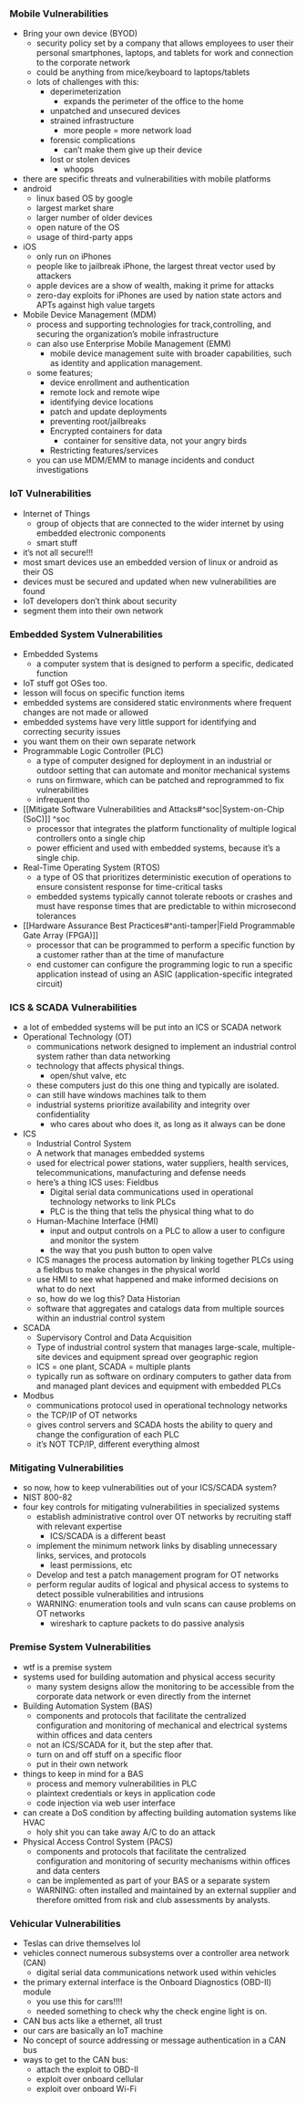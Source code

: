 ### Mobile Vulnerabilities
- Bring your own device (BYOD)
	- security policy set by a company that allows employees to user their personal smartphones, laptops, and tablets for work and connection to the corporate network
	- could be anything from mice/keyboard to laptops/tablets
	- lots of challenges with this:
		- deperimeterization
			- expands the perimeter of the office to the home
		- unpatched and unsecured devices
		- strained infrastructure
			- more people = more network load
		- forensic complications
			- can’t make them give up their device
		- lost or stolen devices
			- whoops
- there are specific threats and vulnerabilities with mobile platforms
- android
	- linux based OS by google
	- largest market share
	- larger number of older devices
	- open nature of the OS
	- usage of third-party apps
- iOS
	- only run on iPhones
	- people like to jailbreak iPhone, the largest threat vector used by attackers
	- apple devices are a show of wealth, making it prime for attacks
	- zero-day exploits for iPhones are used by nation state actors and APTs against high value targets
- Mobile Device Management (MDM)
	- process and supporting technologies for track,controlling, and securing the organization’s mobile infrastructure
	- can also use Enterprise Mobile Management (EMM)
		- mobile device management suite with broader capabilities, such as identity and application management.
	- some features;
		- device enrollment and authentication
		- remote lock and remote wipe
		- identifying device locations
		- patch and update deployments
		- preventing root/jailbreaks
		- Encrypted containers for data
			- container for sensitive data, not your angry birds
		- Restricting features/services
	- you can use MDM/EMM to manage incidents and conduct investigations
### IoT Vulnerabilities
- Internet of Things
	- group of objects that are connected to the wider internet by using embedded electronic components
	- smart stuff
- it’s not all secure!!!
- most smart devices use an embedded version of linux or android as their OS
- devices must be secured and updated when new vulnerabilities are found
- IoT developers don’t think about security
- segment them into their own network
### Embedded System Vulnerabilities
- Embedded Systems
	- a computer system that is designed to perform a specific, dedicated function
- IoT stuff got OSes too.
- lesson will focus on specific function items
- embedded systems are considered static environments where frequent changes are not made or allowed
- embedded systems have very little support for identifying and correcting security issues
- you want them on their own separate network
- Programmable Logic Controller (PLC)
	- a type of computer designed for deployment in an industrial or outdoor setting that can automate and monitor mechanical systems
	- runs on firmware, which can be patched and reprogrammed to fix vulnerabilities
	- infrequent tho
- [[Mitigate Software Vulnerabilities and Attacks#^soc|System-on-Chip (SoC)]] ^soc
	- processor that integrates the platform functionality of multiple logical controllers onto a single chip
	- power efficient and used with embedded systems, because it’s a single chip.
- Real-Time Operating System (RTOS)
	- a type of OS that prioritizes deterministic execution of operations to ensure consistent response for time-critical tasks
	- embedded systems typically cannot tolerate reboots or crashes and must have response times that are predictable to within microsecond tolerances
- [[Hardware Assurance Best Practices#^anti-tamper|Field Programmable Gate Array (FPGA)]]
	- processor that can be programmed to perform a specific function by a customer rather than at the time of manufacture
	- end customer can configure the programming logic to run a specific application instead of using an ASIC (application-specific integrated circuit)
### ICS & SCADA Vulnerabilities
- a lot of embedded systems will be put into an ICS or SCADA network
- Operational Technology (OT)
	- communications network designed to implement an industrial control system rather than data networking
	- technology that affects physical things.
		- open/shut valve, etc
	- these computers just do this one thing and typically are isolated.
	- can still have windows machines talk to them
	- industrial systems prioritize availability and integrity over confidentiality
		- who cares about who does it, as long as it always can be done
- ICS
	- Industrial Control System
	- A network that manages embedded systems
	- used for electrical power stations, water suppliers, health services, telecommunications, manufacturing and defense needs
	- here’s a thing ICS uses: Fieldbus
		- Digital serial data communications used in operational technology networks to link PLCs
		- PLC is the thing that tells the physical thing what to do
	- Human-Machine Interface (HMI)
		- input and output controls on a PLC to allow a user to configure and monitor the system
		- the way that you push button to open valve
	- ICS manages the process automation by linking together PLCs using a fieldbus to make changes in the physical world
	- use HMI to see what happened and make informed decisions on what to do next
	- so, how do we log this? Data Historian
	- software that aggregates and catalogs data from multiple sources within an industrial control system
- SCADA
	- Supervisory Control and Data Acquisition
	- Type of industrial control system that manages large-scale, multiple-site devices and equipment spread over geographic region
	- ICS = one plant, SCADA = multiple plants
	- typically run as software on ordinary computers to gather data from and managed plant devices and equipment with embedded PLCs
- Modbus
	- communications protocol used in operational technology networks
	- the TCP/IP of OT networks
	- gives control servers and SCADA hosts the ability to query and change the configuration of each PLC
	- it’s NOT TCP/IP, different everything almost
### Mitigating Vulnerabilities
- so now, how to keep vulnerabilities out of your ICS/SCADA system?
- NIST 800-82
- four key controls for mitigating vulnerabilities in specialized systems
	- establish administrative control over OT networks by recruiting staff with relevant expertise
		- ICS/SCADA is a different beast
	- implement the minimum network links by disabling unnecessary links, services, and protocols
		- least permissions, etc
	- Develop and test a patch management program for OT networks
	- perform regular audits of logical and physical access to systems to detect possible vulnerabilities and intrusions
	- WARNING: enumeration tools and vuln scans can cause problems on OT networks
		- wireshark to capture packets to do passive analysis
### Premise System Vulnerabilities
- wtf is a premise system
- systems used for building automation and physical access security
	- many system designs allow the monitoring to be accessible from the corporate data network or even directly from the internet
- Building Automation System (BAS)
	- components and protocols that facilitate the centralized configuration and monitoring of mechanical and electrical systems within offices and data centers
	- not an ICS/SCADA for it, but the step after that.
	- turn on and off stuff on a specific floor
	- put in their own network
- things to keep in mind for a BAS
	- process and memory vulnerabilities in PLC
	- plaintext credentials or keys in application code
	- code injection via web user interface
- can create a DoS condition by affecting building automation systems like HVAC
	- holy shit you can take away A/C to do an attack
- Physical Access Control System (PACS)
	- components and protocols that facilitate the centralized configuration and monitoring of security mechanisms within offices and data centers 
	- can be implemented as part of your BAS or a separate system
	- WARNING: often installed and maintained by an external supplier and therefore omitted from risk and club assessments by analysts.
### Vehicular Vulnerabilities
- Teslas can drive themselves lol
- vehicles connect numerous subsystems over a controller area network (CAN)
	- digital serial data communications network used within vehicles
- the primary external interface is the Onboard Diagnostics (OBD-II) module
	- you use this for cars!!!!
	- needed something to check why the check engine light is on.
- CAN bus acts like a ethernet, all trust
- our cars are basically an IoT machine
- No concept of source addressing or message authentication in a CAN bus
- ways to get to the CAN bus:
	- attach the exploit to OBD-II
	- exploit over onboard cellular
	- exploit over onboard Wi-Fi